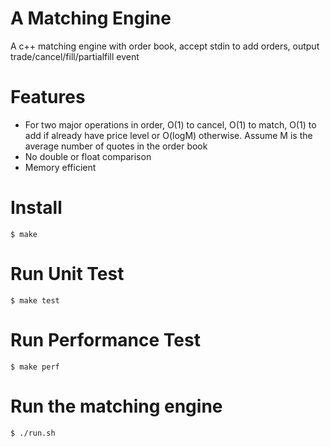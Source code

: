 # A Matching Engine
A c++ matching engine with order book, accept stdin to add orders, output trade/cancel/fill/partialfill event

# Features
* For two major operations in order, O(1) to cancel, O(1) to match, O(1) to add if already have price level or O(logM) otherwise. Assume M is the average number of quotes in the order book
* No double or float comparison
* Memory efficient 

# Install
`$ make`

# Run Unit Test
`$ make test`

# Run Performance Test
`$ make perf`

# Run the matching engine
`$ ./run.sh`
